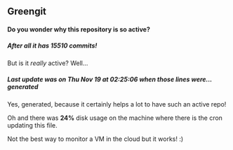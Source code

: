 ## Greengit

#### Do you wonder why this repository is so active?

##### After all it has 15510 commits!

But is it *really* active? Well...

##### Last update was on Thu Nov 19 at 02:25:06 when those lines were... generated

Yes, generated, because it certainly helps a lot to have such an active repo!

Oh and there was **24%** disk usage on the machine
where there is the cron updating this file.

Not the best way to monitor a VM in the cloud but it works! :)
